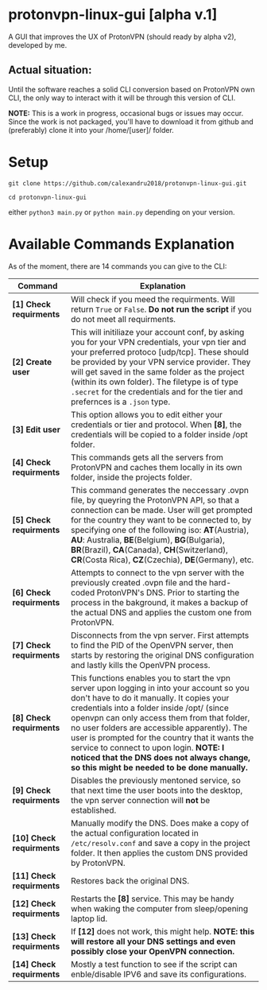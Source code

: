 # protonvpn-linux-gui [alpha v.1]
A GUI that improves the UX of ProtonVPN (should ready by alpha v2), developed by me.

## Actual situation:
Until the software reaches a solid CLI conversion based on ProtonVPN own CLI, the only way to interact with it will be through this version of CLI.

**NOTE:** This is a work in progress, occasional bugs or issues may occur. Since the work is not packaged, you'll have to download it from github and (preferably) clone it into your /home/[user]/ folder. 

Setup
======
`git clone https://github.com/calexandru2018/protonvpn-linux-gui.git`

`cd protonvpn-linux-gui`

either `python3 main.py` or `python main.py` depending on your version.

Available Commands Explanation
======
As of the moment, there are 14 commands you can give to the CLI:

Command | Explanation 
--- | ---
**[1] Check requirments** | Will check if you meed the requirments. Will return `True` or `False`. **Do not run the script** if you do not meet all requirments.
**[2] Create user** | This will initiliaze your account conf, by asking you for your VPN credentials, your vpn tier and your preferred protoco [udp/tcp]. These should be provided by your VPN service provider. They will get saved in the same folder as the project (within its own folder). The filetype is of type `.secret` for the credentials and for the tier and prefernces is a `.json` type. 
**[3] Edit user** | This option allows you to edit either your credentials or tier and protocol. When **[8]**, the credentials will be copied to a folder inside /opt folder.
**[4] Check requirments** | This commands gets all the servers from ProtonVPN and caches them locally in its own folder, inside the projects folder.
**[5] Check requirments** | This command generates the neccessary .ovpn file, by queyring the ProtonVPN API, so that a connection can be made. User will get prompted for the country they want to be connected to, by specifying one of the following iso: **AT**(Austria), **AU**: Australia, **BE**(Belgium), **BG**(Bulgaria), **BR**(Brazil), **CA**(Canada), **CH**(Switzerland), **CR**(Costa Rica), **CZ**(Czechia), **DE**(Germany), etc.
**[6] Check requirments** | Attempts to connect to the vpn server with the previously created .ovpn file and the hard-coded ProtonVPN's DNS. Prior to starting the process in the bakground, it makes a backup of the actual DNS and applies the custom one from ProtonVPN.
**[7] Check requirments** | Disconnects from the vpn server. First attempts to find the PID of the OpenVPN server, then starts by restoring the original DNS configuration and lastly kills the OpenVPN process. 
**[8] Check requirments** | This functions enables you to start the vpn server upon logging in into your account so you don't have to do it manually. It copies your credentials into a folder inside /opt/ (since openvpn can only access them from that folder, no user folders are accessible apparently). The user is prompted for the country that it wants the service to connect to upon login. **NOTE: I noticed that the DNS does not always change, so this might be needed to be done manually.**
**[9] Check requirments** | Disables the previously mentoned service, so that next time the user boots into the desktop, the vpn server connection will **not** be established. 
**[10] Check requirments** | Manually modify the DNS. Does make a copy of the actual configuration located in `/etc/resolv.conf` and save a copy in the project folder. It then applies the custom DNS provided by ProtonVPN.
**[11] Check requirments** | Restores back the original DNS.
**[12] Check requirments** | Restarts the **[8]** service. This may be handy when waking the computer from sleep/opening laptop lid.
**[13] Check requirments** | If **[12]** does not work, this might help. **NOTE: this will restore all your DNS settings and even possibly close your OpenVPN connection.**
**[14] Check requirments** | Mostly a test function to see if the script can enble/disable IPV6 and save its configurations.



